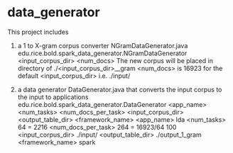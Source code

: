 # data_generator
This project includes

1. a 1 to X-gram corpus converter NGramDataGenerator.java
edu.rice.bold.spark_data_generator.NGramDataGenerator <input_corpus_dir> <n-gram> <num_docs>
The new corpus will be placed in directory of ./<input_corpus_dir>_<n-gram>_gram
<num_docs> is 16923 for the default <input_corpus_dir> i.e. ./input/

2. a data generator DataGenerator.java that converts the input corpus to the input to applications
edu.rice.bold.spark_data_generator.DataGenerator <app_name> <num_tasks> <num_docs_per_task> <topic-k> <input_corpus_dir> <output_table_dir> <framework_name>
<app_name> lda
<num_tasks> 64 = 2*2*16
<num_docs_per_task> 264 = 16923/64
<topic-k> 100
<input_corpus_dir> ./input/
<output_table_dir> ./output_1_gram
<framework_name> spark
